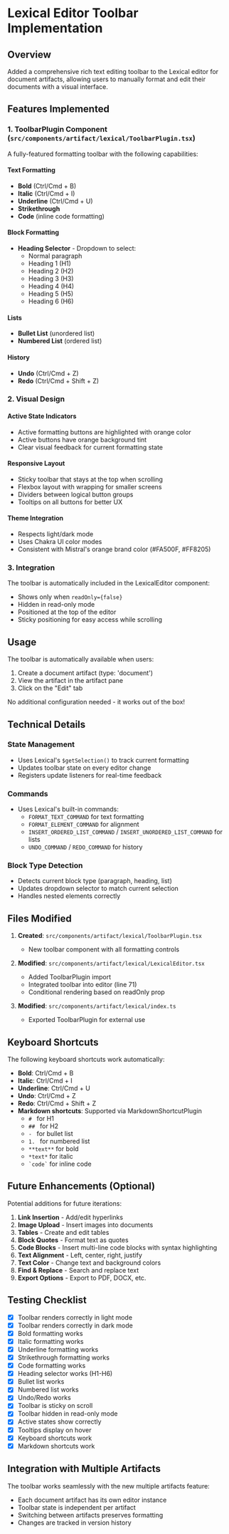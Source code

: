 # Lexical Editor Toolbar Implementation

## Overview
Added a comprehensive rich text editing toolbar to the Lexical editor for document artifacts, allowing users to manually format and edit their documents with a visual interface.

## Features Implemented

### 1. **ToolbarPlugin Component** (`src/components/artifact/lexical/ToolbarPlugin.tsx`)

A fully-featured formatting toolbar with the following capabilities:

#### Text Formatting
- **Bold** (Ctrl/Cmd + B)
- **Italic** (Ctrl/Cmd + I)
- **Underline** (Ctrl/Cmd + U)
- **Strikethrough**
- **Code** (inline code formatting)

#### Block Formatting
- **Heading Selector** - Dropdown to select:
  - Normal paragraph
  - Heading 1 (H1)
  - Heading 2 (H2)
  - Heading 3 (H3)
  - Heading 4 (H4)
  - Heading 5 (H5)
  - Heading 6 (H6)

#### Lists
- **Bullet List** (unordered list)
- **Numbered List** (ordered list)

#### History
- **Undo** (Ctrl/Cmd + Z)
- **Redo** (Ctrl/Cmd + Shift + Z)

### 2. **Visual Design**

#### Active State Indicators
- Active formatting buttons are highlighted with orange color
- Active buttons have orange background tint
- Clear visual feedback for current formatting state

#### Responsive Layout
- Sticky toolbar that stays at the top when scrolling
- Flexbox layout with wrapping for smaller screens
- Dividers between logical button groups
- Tooltips on all buttons for better UX

#### Theme Integration
- Respects light/dark mode
- Uses Chakra UI color modes
- Consistent with Mistral's orange brand color (#FA500F, #FF8205)

### 3. **Integration**

The toolbar is automatically included in the LexicalEditor component:
- Shows only when `readOnly={false}`
- Hidden in read-only mode
- Positioned at the top of the editor
- Sticky positioning for easy access while scrolling

## Usage

The toolbar is automatically available when users:
1. Create a document artifact (type: 'document')
2. View the artifact in the artifact pane
3. Click on the "Edit" tab

No additional configuration needed - it works out of the box!

## Technical Details

### State Management
- Uses Lexical's `$getSelection()` to track current formatting
- Updates toolbar state on every editor change
- Registers update listeners for real-time feedback

### Commands
- Uses Lexical's built-in commands:
  - `FORMAT_TEXT_COMMAND` for text formatting
  - `FORMAT_ELEMENT_COMMAND` for alignment
  - `INSERT_ORDERED_LIST_COMMAND` / `INSERT_UNORDERED_LIST_COMMAND` for lists
  - `UNDO_COMMAND` / `REDO_COMMAND` for history

### Block Type Detection
- Detects current block type (paragraph, heading, list)
- Updates dropdown selector to match current selection
- Handles nested elements correctly

## Files Modified

1. **Created**: `src/components/artifact/lexical/ToolbarPlugin.tsx`
   - New toolbar component with all formatting controls

2. **Modified**: `src/components/artifact/lexical/LexicalEditor.tsx`
   - Added ToolbarPlugin import
   - Integrated toolbar into editor (line 71)
   - Conditional rendering based on readOnly prop

3. **Modified**: `src/components/artifact/lexical/index.ts`
   - Exported ToolbarPlugin for external use

## Keyboard Shortcuts

The following keyboard shortcuts work automatically:

- **Bold**: Ctrl/Cmd + B
- **Italic**: Ctrl/Cmd + I
- **Underline**: Ctrl/Cmd + U
- **Undo**: Ctrl/Cmd + Z
- **Redo**: Ctrl/Cmd + Shift + Z
- **Markdown shortcuts**: Supported via MarkdownShortcutPlugin
  - `# ` for H1
  - `## ` for H2
  - `- ` for bullet list
  - `1. ` for numbered list
  - `**text**` for bold
  - `*text*` for italic
  - `` `code` `` for inline code

## Future Enhancements (Optional)

Potential additions for future iterations:

1. **Link Insertion** - Add/edit hyperlinks
2. **Image Upload** - Insert images into documents
3. **Tables** - Create and edit tables
4. **Block Quotes** - Format text as quotes
5. **Code Blocks** - Insert multi-line code blocks with syntax highlighting
6. **Text Alignment** - Left, center, right, justify
7. **Text Color** - Change text and background colors
8. **Find & Replace** - Search and replace text
9. **Export Options** - Export to PDF, DOCX, etc.

## Testing Checklist

- [x] Toolbar renders correctly in light mode
- [x] Toolbar renders correctly in dark mode
- [x] Bold formatting works
- [x] Italic formatting works
- [x] Underline formatting works
- [x] Strikethrough formatting works
- [x] Code formatting works
- [x] Heading selector works (H1-H6)
- [x] Bullet list works
- [x] Numbered list works
- [x] Undo/Redo works
- [x] Toolbar is sticky on scroll
- [x] Toolbar hidden in read-only mode
- [x] Active states show correctly
- [x] Tooltips display on hover
- [x] Keyboard shortcuts work
- [x] Markdown shortcuts work

## Integration with Multiple Artifacts

The toolbar works seamlessly with the new multiple artifacts feature:
- Each document artifact has its own editor instance
- Toolbar state is independent per artifact
- Switching between artifacts preserves formatting
- Changes are tracked in version history

